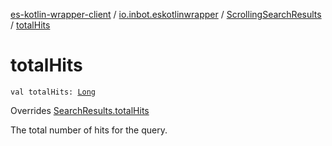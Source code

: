 [es-kotlin-wrapper-client](../../index.md) / [io.inbot.eskotlinwrapper](../index.md) / [ScrollingSearchResults](index.md) / [totalHits](./total-hits.md)

# totalHits

`val totalHits: `[`Long`](https://kotlinlang.org/api/latest/jvm/stdlib/kotlin/-long/index.html)

Overrides [SearchResults.totalHits](../-search-results/total-hits.md)

The total number of hits for the query.

